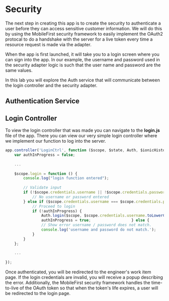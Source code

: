 # Security

The next step in creating this app is to create the security to authenticate a user before they can access sensitive customer information. We will do this by using the MobileFirst security framework to easily implement the OAuth2 protocal to do a handshake with the server for a live token every time a resource request is made via the adapter.

When the app is first launched, it will take you to a login screen where you can sign into the app. In our example, the username and password used in the security adapter logic is such that the user name and password are the same values.

In this lab you will explore the Auth service that will communicate between the login controller and the security adapter.

## Authentication Service


## Login Controller

To view the login controller that was made you can navigate to the **login.js** file of the app. There you can view our very simple login controller where we implement our function to log into the server. 

```javascript
app.controller('LoginCtrl', function ($scope, $state, Auth, $ionicHistory, WorkItems) {
	var authInProgress = false;
	
	...
	
	$scope.login = function () {
		console.log("login function entered");
	
		// Validate input
		if (!$scope.credentials.username || !$scope.credentials.password) {
			// No username or password entered
		} else if ($scope.credentials.username === $scope.credentials.password) {
			// Proceed to login
			if (!authInProgress) {
				Auth.login($scope, $scope.credentials.username.toLowerCase(), $scope.credentials.password.toLowerCase());
				authInProgress = true;					} else {
				// Show error username / password does not match.
				console.log('username and password do not match.');
			}
		}
	};
	
	...
	
});
```

Once authenticated, you will be redirected to the engineer's work item page. If the login credentials are invalid, you will receive a popup describing the error. Additionally, the MobileFirst security framework handles the time-to-live of the OAuth token so that when the token's life expires, a user will be redirected to the login page.
